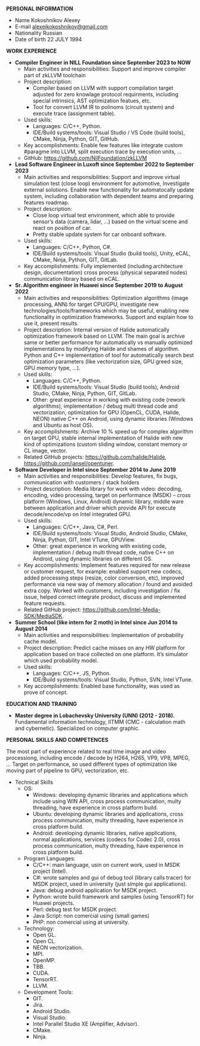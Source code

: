 **PERSONAL INFORMATION**

* Name		Kokoshnikov Alexey
* E-mail		alexeikokoshnikov@gmail.com
* Nationality		Russian
* Date of birth		22 JULY 1994

**WORK EXPERIENCE**
* **Compiler Engineer in NILL Foundation since September 2023 to NOW**
  * Main activities and responsibilities:
      Support and improve compiler part of zkLLVM toolchain
  * Project description:
      * Compiler based on LLVM with support compilation target adjusted for zero knowlage protocol requirments, including special intrinsics, AST optimization featues, etc.
      * Tool for convert LLVM IR to polinoms (circuit system) and execute trace (assignment table).
  * Used skills:
      * Languages: C/C++, Python.
      * IDE/Build systems/tools: Visual Studio / VS Code (build tools), CMake, Ninja, Python, GIT, GitHub.
  * Key accomplishments: Enable few features like integrate custom #paragme into LLVM, split execution trace by execution units, ...
  * GitHub: https://github.com/NilFoundation/zkLLVM
* **Lead Software Engineer in Luxoft since September 2022 to September 2023**
  * Main activities and responsibilities:
      Support and improve virtual simulation test (close loop) environment for automotive, Investigate external solutions. Enable new functionality for automatocally update system, including collaboration with dependent teams and preparing features roadmap. 
  * Project description:
      * Close loop virtual test environment, which able to provide sensor’s data (camera, lidar, …) based on the virtual scene and react on position of car.
      * Pretty stable update system for car onboard software.
  * Used skills:
      * Languages: C/C++, Python, C#.
      * IDE/Build systems/tools: Visual Studio (build tools), Unity, eCAL, CMake, Ninja, Python, GIT, GitLab.
  * Key accomplishments: Fully implemented (including architecture design, documentation) cross process (physical separated nodes) communication library based on eCAL.
* **Sr. Algorithm engineer in Huawei since September 2019 to August 2022**
  * Main activities and responsibilities:
      Optimization algorithms (image processing, ANN) for target CPU/GPU, investigate new technologies/tools/frameworks which may be useful, enabling new functionality in optimization frameworks. Support and explain how to use it, present results.
  * Project description:
      Internal version of Halide automatically optimization framework based on LLVM. The main goal is archive same or better performance for automatically vs manually optimized implementations by modifying Halide and shames of algorithm. Python and C++ implementation of tool for automatically search best optimization parameters (like vectorization size, GPU greed size, GPU memory type, …).
  * Used skills:
      * Languages: C/C++, Python.
      * IDE/Build systems/tools: Visual Studio (build tools), Android Studio, CMake, Ninja, Python, GIT, GitLab.
      * Other: great experience in working with existing code (rework algorithms), implementation / debug multi thread code and vectorization, optimization for GPU (OpenCL, CUDA, Halide, NEON) native C++ on Android, using dynamic libraries (Windows and Ubuntu as host OS).
  * Key accomplishments: Archive 10 % speed up for complex algorithm on target GPU, stable internal implementation of Halide with new kind of optimizations (custom sliding window, constant memory or CL image, vector.
  * Related GitHub projects: https://github.com/halide/Halide, https://github.com/jansel/opentuner.
* **Software Developer in Intel since September 2014 to June 2019**
  * Main activities and responsibilities:
      Develop features, fix bugs, communication with customers / stack holders
  * Project description:
      Media library for work with video: decoding, encoding, video processing, target on performance (MSDK) – cross platform  (Windows, Linux, Android) dynamic library,  middle ware between application and driver which provide API for execute decode/encode/vp on Intel integrated GPU.
  * Used skills:
      * Languages: C/C++, Java, C#, Perl.
      * IDE/Build systems/tools: Visual Studio, Android Studio, CMake, Ninja, Python, GIT, Intel VTune, GPUView.
      * Other: great experience in  working with existing code, implementation / debug multi thread code, native C++ on Android, using dynamic libraries on different OS.
  * Key accomplishments:
      Implement features required for new release or customer request, for example: enabled support new codecs, added processing steps (resize, color conversion, etc), improved performance via new way of memory allocation / found and avoided extra copy. Worked with customers, including investigation / fix issue, helped correct integrate product, discuss and implemented feature requests.
  * Related GitHub project: https://github.com/Intel-Media-SDK/MediaSDK.
* **Summer School (like intern for 2 moth) in Intel since Jun 2014 to August 2014**
  * Main activities and responsibilities:
      Implementation of probability cache model.
  * Project description:
      Predict cache misses on any HW platform for application based on trace collected on one platform. It’s simulator which used probability model.
  * Used skills:
      * Languages: C/C++, JS, Python.
      * IDE/Build systems/tools: Visual Studio, Python, SVN, Intel VTune.
  * Key accomplishments:
      Enabled base functionality, was used as prove of concept.

**EDUCATION AND TRAINING**
  * **Master degree in Lobachevsky University (UNN) (2012 - 2018).** Fundamental information technology, IITMM (CMC  - calculation math and cybernetic). Specialized on computer graphic.

**PERSONAL SKILLS AND COMPETENCES**


The most part of experience related to real time image and video processiong, including encode / decode by H264, H265, VP9, VP8, MPEG, ... Target on performance, so used different types of optimization like moving part of pipeline to GPU, vectorization, etc.

* Technical Skills
    * OS:
        * Windows: developing dynamic libraries and applications which include using WIN API, cross process communication, multy threading, have experience in cross platform build.
        * Ubuntu: developing dynamic libraries and applications, cross process communication, multy threading, have experience in cross platform build.
        * Android: developing dynamic libraries, native applications, normal applications, services (codecs for Codec 2.0), cross process communication, multy threading, have experience in cross platform build.
    * Program Languages:
        * C/C++: main language, usin on current work, used in MSDK project (Intel).
        * C#: wrote samples and gui of debug tool (library calls tracer) for MSDK project, used in university (just simple gui applications).
        * Java: debug android application for MSDK project.
        * Python: wrote build framework and samples (using TensorRT) for Huawei projects.
        * Perl: debug test for MSDK project.
        * Java Script: non comercial using (small games)
        * PHP: non comercial using at university.
    * Technology:
        * Open GL.
        * Open CL.
        * NEON vectorization.
        * MPI.
        * OpenMP.
        * TBB.
        * CUDA.
        * TensorRT.
        * LLVM.
    * Development Tools:
        * GIT.
        * Jira.
        * Android Studio.
        * Visual Studio.
        * Intel Parallel Studio XE (Amplifier, Advisor).
        * CMake.
        * Ninja.

